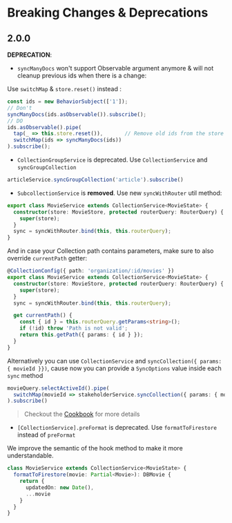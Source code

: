 # Breaking Changes & Deprecations

## 2.0.0

**DEPRECATION**:
- `syncManyDocs` won't support Observable argument anymore & will not cleanup previous ids when there is a change:

Use `switchMap` & `store.reset()` instead :

```typescript
const ids = new BehaviorSubject(['1']);
// Don't
syncManyDocs(ids.asObservable()).subscribe();
// DO
ids.asObservable().pipe(
  tap(_ => this.store.reset()),       // Remove old ids from the store before sync
  switchMap(ids => syncManyDocs(ids))
).subscribe();
```

- `CollectionGroupService` is deprecated. Use `CollectionService` and `syncGroupCollection`

```typescript
articleService.syncGroupCollection('article').subscribe()
```

- `SubcollectionService` is **removed**. Use new `syncWithRouter` util method:
```typescript
export class MovieService extends CollectionService<MovieState> {
  constructor(store: MovieStore, protected routerQuery: RouterQuery) {
    super(store);
  }
  sync = syncWithRouter.bind(this, this.routerQuery);
}
```

And in case your Collection path contains parameters, make sure to also override `currentPath` getter:
```typescript
@CollectionConfig({ path: 'organization/:id/movies' })
export class MovieService extends CollectionService<MovieState> {
  constructor(store: MovieStore, protected routerQuery: RouterQuery) {
    super(store);
  }
  sync = syncWithRouter.bind(this, this.routerQuery);

  get currentPath() {
    const { id } = this.routerQuery.getParams<string>();
    if (!id) throw 'Path is not valid';
    return this.getPath({ params: { id } });
  }
}
```

Alternatively you can use `CollectionService` and `syncCollection({ params: { movieId }})`,
cause now you can provide a `SyncOptions` value inside each `sync` method
```typescript
movieQuery.selectActiveId().pipe(
  switchMap(movieId => stakeholderService.syncCollection({ params: { movieId }}))
).subscribe()
```

> Checkout the [Cookbook](./doc/cookbook/subcollection.md) for more details

- `[CollectionService].preFormat` is deprecated. Use `formatToFirestore` instead of `preFormat`

We improve the semantic of the hook method to make it more understandable.
```typescript
class MovieService extends CollectionService<MovieState> {
  formatToFirestore(movie: Partial<Movie>): DBMovie {
    return {
      updatedOn: new Date(),
      ...movie
    }
  }
}
```
